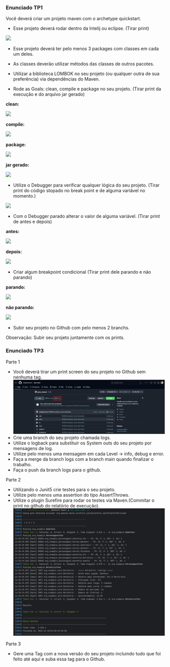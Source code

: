 ### Enunciado TP1
Você deverá criar um projeto maven com o archetype quickstart.

- Esse projeto deverá rodar dentro da Intelij ou eclipse. (Tirar print)

![](https://i.imgur.com/gl6LjMU.png)

- Esse projeto deverá ter pelo menos 3 packages com classes em cada um deles.

- As classes deverão utilizar métodos das classes de outros pacotes.

- Utilizar a biblioteca LOMBOK no seu projeto (ou qualquer outra de sua preferência) via dependências do Maven.

- Rode as Goals: clean, compile e package no seu projeto. (Tirar print da execução e do arquivo jar gerado)

**clean:**

![](https://i.imgur.com/mwQzXD2.png)

**compile:**

![](https://i.imgur.com/ZQmXB55.png)

**package:**

![](https://i.imgur.com/uhhatyY.png)

**jar gerado:**

![](https://i.imgur.com/dEHjWQb.png)

- Utilize o Debugger para verificar qualquer lógica do seu projeto. (Tirar print do código stopado no break point e de alguma variável no momento.)

![](https://i.imgur.com/8FA6Hyt.png)

- Com o Debugger parado alterar o valor de alguma variável. (Tirar print de antes e depois)

**antes:**

![](https://i.imgur.com/8FA6Hyt.png)

**depois:**

![](https://i.imgur.com/rBW1kfi.png)

- Criar algum breakpoint condicional (Tirar print dele parando e não parando)

**parando:**

![](https://i.imgur.com/c8qfuPh.png)

**não parando:**

![](https://i.imgur.com/QAuxM5X.png)

- Subir seu projeto no Github com pelo menos 2 branchs.

Observação: Subir seu projeto juntamente com os prints.

### Enunciado TP3

Parte 1
- Você deverá tirar um print screen do seu projeto no Github sem nenhuma tag.
![](https://github.com/rodrigocloureiro/java_maven/blob/main/prints/Parte1_1.png)
- Crie uma branch do seu projeto chamada logs.
- Utilize o logback para substituir os System outs do seu projeto por mensagens de log.
- Utilize pelo menos uma mensagem em cada Level -> info, debug e error.
- Faça a merge da branch logs com a branch main quando finalizar o trabalho.
- Faça o push da branch logs para o github.

Parte 2
- Utilizando o Junit5 crie testes para o seu projeto.
- Utilize pelo menos uma assertion do tipo AssertThrows.
- Utilize o plugin Surefire para rodar os testes via Maven.(Commitar o print no github do relatório de execução).
![](https://github.com/rodrigocloureiro/java_maven/blob/main/prints/Parte2_3.png)

Parte 3
- Gere uma Tag com a nova versão do seu projeto incluindo tudo que foi feito até aqui e suba essa tag para o Github.